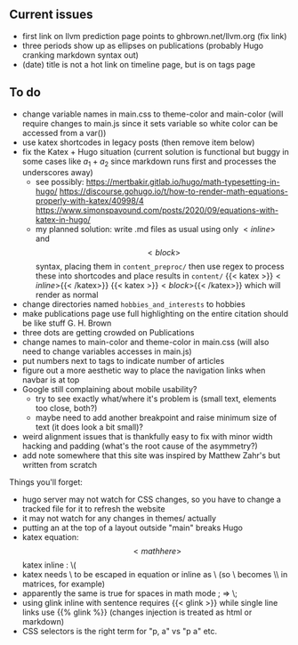 ## Current issues
- first link on llvm prediction page points to ghbrown.net/llvm.org (fix link)
- three periods show up as ellipses on publications (probably Hugo
  cranking markdown syntax out)
- (date) title   is not a hot link on timeline page, but is on tags
  page

## To do
- change variable names in main.css to theme-color and main-color (will require
  changes to main.js since it sets variable so white color can be accessed from
  a var())
- use katex shortcodes in legacy posts (then remove item below)
- fix the Katex + Hugo situation (current solution is functional but buggy in some cases like $a_1 + a_2$ since markdown runs first and processes the underscores away)
  - see possibly: https://mertbakir.gitlab.io/hugo/math-typesetting-in-hugo/
                  https://discourse.gohugo.io/t/how-to-render-math-equations-properly-with-katex/40998/4
                  https://www.simonspavound.com/posts/2020/09/equations-with-katex-in-hugo/
  - my planned solution: write .md files as usual using only $<inline>$ and 
                         $$<block>$$ syntax, placing them in
                         `content_preproc/` then use regex to process
                         these into shortcodes and place results in `content/`
                         {{< katex >}}$<inline>${{< /katex>}}
                         {{< katex >}}$<block>${{< /katex>}}
                         which will render as normal
- change directories named `hobbies_and_interests` to hobbies
- make publications page use full highlighting on the entire citation
  should be like <a> stuff <span class="themecolor">G. H. Brown</span></a>
- three dots are getting crowded on Publications
- change names to main-color and theme-color in main.css (will also
  need to change variables accesses in main.js)
- put numbers next to tags to indicate number of articles
- figure out a more aesthetic way to place the navigation links when
  navbar is at top
- Google still complaining about mobile usability?
  - try to see exactly what/where it's problem is (small text,
    elements too close, both?)
  - maybe need to add another breakpoint and raise minimum size of
    text (it does look a bit small)?
- weird alignment issues that is thankfully easy to fix with minor
  width hacking and padding (what's the root cause of the asymmetry?)
- add note somewhere that this site was inspired by Matthew Zahr's
  but written from scratch

Things you'll forget:
- hugo server may not watch for CSS changes, so you have to change
  a tracked file for it to refresh the website
- it may not watch for any changes in themes/ actually
- putting an <!-- html comment --> at the top of a layout outside
  "main" breaks Hugo
- katex equation: $$  <math here> $$
  katex inline  : \\( <math here> \\)
- katex needs \ to be escaped in equation or inline as \\ (so \\
  becomes \\\\ in matrices, for example)
- apparently the same is true for spaces in math mode \; => \\;
- using glink inline with sentence requires {{< glink >}} while
  single line links use {{% glink %}} (changes injection is
  treated as html or markdown)
- CSS selectors is the right term for "p, a" vs "p a" etc.


 

